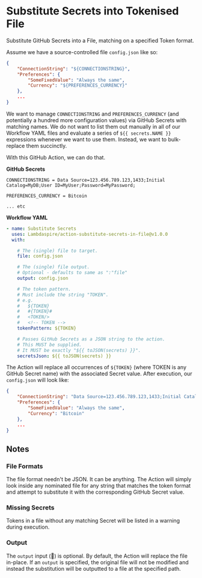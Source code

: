 # Substitute Secrets into Tokenised File

Substitute GitHub Secrets into a File, matching on a specified Token format.

Assume we have a source-controlled file `config.json` like so:

```json
{
    "ConnectionString": "${CONNECTIONSTRING}",
    "Preferences": {
        "SomeFixedValue": "Always the same",
        "Currency": "${PREFERENCES_CURRENCY}"
    },
    ...
}
```

We want to manage `CONNECTIONSTRING` and `PREFERENCES_CURRENCY` (and potentially a hundred more configuration values) via GitHub Secrets with matching names. We do not want to list them out manually in all of our Workflow YAML files and evaluate a series of `${{ secrets.NAME }}` expressions whenever we want to use them. Instead, we want to bulk-replace them succinctly.

With this GitHub Action, we can do that.

**GitHub Secrets**

```
CONNECTIONSTRING = Data Source=123.456.789.123,1433;Initial Catalog=MyDB;User ID=MyUser;Password=MyPassword;

PREFERENCES_CURRENCY = Bitcoin

... etc
```

**Workflow YAML**

```yaml
- name: Substitute Secrets
  uses: Lambdaspire/action-substitute-secrets-in-file@v1.0.0
  with:

    # The (single) file to target.
    file: config.json

    # The (single) file output.
    # Optional - defaults to same as ":"file"
    output: config.json

    # The token pattern.
    # Must include the string "TOKEN".
    # e.g.
    #   ${TOKEN}
    #   #{TOKEN}#
    #   <TOKEN/>
    #   <!-- TOKEN -->
    tokenPattern: ${TOKEN}

    # Passes GitHub Secrets as a JSON string to the action.
    # This MUST be supplied.
    # It MUST be exactly "${{ toJSON(secrets) }}".
    secretsJson: ${{ toJSON(secrets) }}
```

The Action will replace all occurrences of `${TOKEN}` (where TOKEN is any GitHub Secret name) with the associated Secret value. After execution, our `config.json` will look like:

```json
{
    "ConnectionString": "Data Source=123.456.789.123,1433;Initial Catalog=MyDB;User ID=MyUser;Password=MyPassword;",
    "Preferences": {
        "SomeFixedValue": "Always the same",
        "Currency": "Bitcoin"
    },
    ...
}
```

## Notes

### File Formats

The file format needn't be JSON. It can be anything. The Action will simply look inside any nominated file for any string that matches the token format and attempt to substitute it with the corresponding GitHub Secret value.

### Missing Secrets

Tokens in a file without any matching Secret will be listed in a warning during execution.

### Output

The `output` input (🤔) is optional. By default, the Action will replace the file in-place. If an `output` is specified, the original file will not be modified and instead the substitution will be outputted to a file at the specified path.